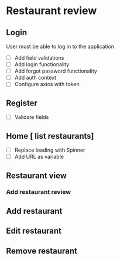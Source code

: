 # Restaurant review

## Login

User must be able to log in to the application

- [ ] Add field validations
- [ ] Add login functionality
- [ ] Add forgot password functionality
- [ ] Add auth context
- [ ] Configure axios with token

## Register

- [ ] Validate fields

## Home [ list restaurants]

- [ ] Replace loading with Spinner
- [ ] Add URL as variable

## Restaurant view

### Add restaurant review

## Add restaurant

## Edit restaurant

## Remove restaurant

